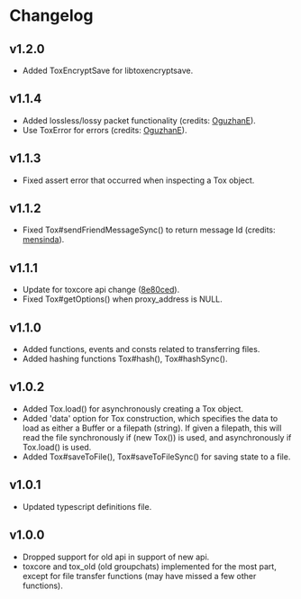 Changelog
=========

v1.2.0
------
- Added ToxEncryptSave for libtoxencryptsave.

v1.1.4
------
- Added lossless/lossy packet functionality (credits: [OguzhanE]).
- Use ToxError for errors (credits: [OguzhanE]).

v1.1.3
------
- Fixed assert error that occurred when inspecting a Tox object.

v1.1.2
------
- Fixed Tox#sendFriendMessageSync() to return message Id (credits: [mensinda]).

v1.1.1
------
- Update for toxcore api change ([8e80ced](https://github.com/irungentoo/toxcore/commit/8e80ced)).
- Fixed Tox#getOptions() when proxy_address is NULL.

v1.1.0
------
- Added functions, events and consts related to transferring files.
- Added hashing functions Tox#hash(), Tox#hashSync().

v1.0.2
------
- Added Tox.load() for asynchronously creating a Tox object.
- Added 'data' option for Tox construction, which specifies the data to load
  as either a Buffer or a filepath (string). If given a filepath, this will
  read the file synchronously if (new Tox()) is used, and asynchronously if
  Tox.load() is used.
- Added Tox#saveToFile(), Tox#saveToFileSync() for saving state to a file.

v1.0.1
------
- Updated typescript definitions file.

v1.0.0
------
- Dropped support for old api in support of new api.
- toxcore and tox_old (old groupchats) implemented for the most part, except
  for file transfer functions (may have missed a few other functions).

[Arvius]:https://github.com/Arvius
[mensinda]:https://github.com/mensinda
[OguzhanE]:https://github.com/OguzhanE
